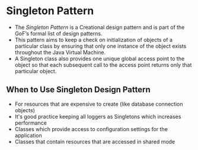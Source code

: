 # Singleton Pattern

* The *Singleton Pattern* is a Creational design pattern and is part of the GoF‘s formal list of design patterns.
* This pattern aims to keep a check on initialization of objects of a particular class by ensuring that only one instance of the object exists throughout the Java Virtual Machine.
* A Singleton class also provides one unique global access point to the object so that each subsequent call to the access point returns only that particular object.

## When to Use Singleton Design Pattern

* For resources that are expensive to create (like database connection objects)
* It's good practice keeping all loggers as Singletons which increases performance
* Classes which provide access to configuration settings for the application
* Classes that contain resources that are accessed in shared mode
